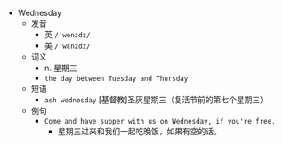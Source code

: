 - Wednesday
  - 发音
    - 英 `/ˈwenzdɪ/`
    - 美 `/ˈwɛnzdɪ/`
  - 词义
    - n. 星期三
    - `the day between Tuesday and Thursday`
  - 短语
    - `ash wednesday` [基督教]圣灰星期三（复活节前的第七个星期三） 
  - 例句
    - `Come and have supper with us on Wednesday, if you're free.`
      - 星期三过来和我们一起吃晚饭，如果有空的话。

